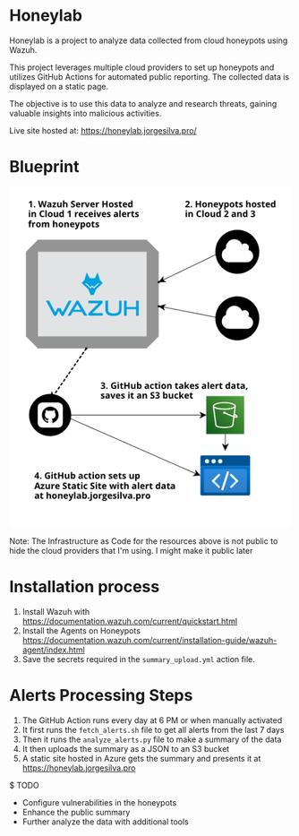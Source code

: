 # Honeylab 

Honeylab is a project to analyze data collected from cloud honeypots using Wazuh. 

This project leverages multiple cloud providers to set up honeypots and utilizes GitHub Actions for automated public reporting. The collected data is displayed on a static page. 

The objective is to use this data to analyze and research threats, gaining valuable insights into malicious activities.

Live site hosted at: https://honeylab.jorgesilva.pro/

# Blueprint

![Blueprint diagram](static_site/blueprint.jpg)

Note: The Infrastructure as Code for the resources above is not public to hide the cloud providers that I'm using. I might make it public later

# Installation process

1. Install Wazuh with https://documentation.wazuh.com/current/quickstart.html
2. Install the Agents on Honeypots https://documentation.wazuh.com/current/installation-guide/wazuh-agent/index.html
3. Save the secrets required in the `summary_upload.yml` action file.

# Alerts Processing Steps

1. The GitHub Action runs every day at 6 PM or when manually activated
2. It first runs the `fetch_alerts.sh` file to get all alerts from the last 7 days
3. Then it runs the `analyze_alerts.py` file to make a summary of the data
4. It then uploads the summary as a JSON to an S3 bucket
5. A static site hosted in Azure gets the summary and presents it at https://honeylab.jorgesilva.pro

$ TODO

- Configure vulnerabilities in the honeypots
- Enhance the public summary
- Further analyze the data with additional tools